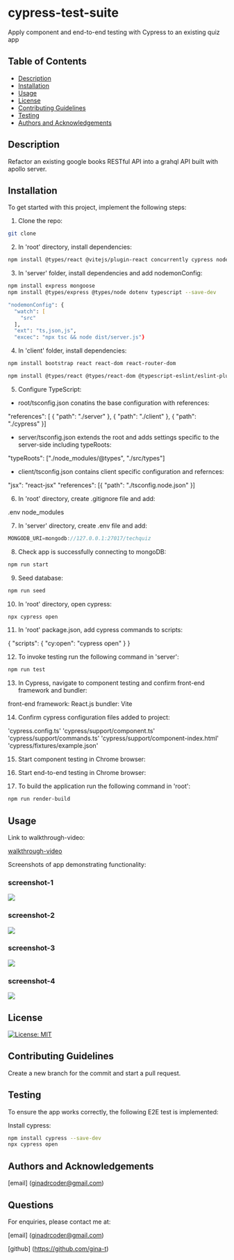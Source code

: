 # cypress-test-suite

Apply component and end-to-end testing with Cypress to an existing quiz app

## Table of Contents

- [Description](#description)
- [Installation](#installation)
- [Usage](#usage)
- [License](#license)
- [Contributing Guidelines](#contributing-guidelines)
- [Testing](#testing)
- [Authors and Acknowledgements](#authors-and-acknowledgements)

## Description

Refactor an existing google books RESTful API into a grahql API built with apollo server.

## Installation

To get started with this project, implement the following steps:

1. Clone the repo:

```zsh
git clone

```

2. In 'root' directory, install dependencies:

```zsh
npm install @types/react @vitejs/plugin-react concurrently cypress nodemon react react-dom react-router-dom typescript vitest wait-on --save-dev
```

3. In 'server' folder, install dependencies and add nodemonConfig:

```zsh
npm install express mongoose
npm install @types/express @types/node dotenv typescript --save-dev

"nodemonConfig": {
  "watch": [
    "src"
  ],
  "ext": "ts,json,js",
  "excec": "npx tsc && node dist/server.js"}
```

4. In 'client' folder, install dependencies:

```zsh
npm install bootstrap react react-dom react-router-dom

npm install @types/react @types/react-dom @typescript-eslint/eslint-plugin @typescript-eslint/parser @vitejs/plugin-react eslint eslint-plugin-react-hooks eslint-plugin-react-refresh typescript vite --save-dev
```

5. Configure TypeScript:

- root/tsconfig.json conatins the base configuration with references:

"references": [
{
"path": "./server"
},
{
"path": "./client"
},
{
"path": "./cypress"
}]

- server/tsconfig.json extends the root and adds settings specific to the server-side including typeRoots:

"typeRoots": ["./node_modules/@types", "./src/types"]

- client/tsconfig.json contains client specific configuration and refernces:

"jsx": "react-jsx"
"references": [{ "path": "./tsconfig.node.json" }]

6. In 'root' directory, create .gitignore file and add:

.env
node_modules

7. In 'server' directory, create .env file and add:

```javascript
MONGODB_URI=mongodb://127.0.0.1:27017/techquiz

```
8. Check app is successfully connecting to mongoDB:

```zsh
npm run start
```
9. Seed database:

```zsh
npm run seed
```

10. In 'root' directory, open cypress:

```zsh
npx cypress open
```

11. In 'root' package.json, add cypress commands to scripts:

{
"scripts": {
"cy:open": "cypress open"
}
}

12. To invoke testing run the following command in 'server':

```zsh
npm run test
```

13. In Cypress, navigate to component testing and confirm front-end framework and bundler:

front-end framework: React.js
bundler: Vite

14. Confirm cypress configuration files added to project:

'cypress.config.ts'
'cypress/support/component.ts'
'cypress/support/commands.ts'
'cypress/support/component-index.html'
'cypress/fixtures/example.json'

15. Start component testing in Chrome browser:

16. Start end-to-end testing in Chrome browser:

17. To build the application run the following command in 'root':

```zsh
npm run render-build
```

## Usage

Link to walkthrough-video:

[walkthrough-video]()

Screenshots of app demonstrating functionality:

### screenshot-1

![](./client/src/assets/screenshot-1.png)

### screenshot-2

![](./client/src/assets/screenshot-2.png)

### screenshot-3

![](./client/src/assets/screenshot-3.png)

### screenshot-4

![](./client/src/assets/screenshot-4.png)

## License

[![License: MIT](https://img.shields.io/badge/License-MIT-yellow.svg)](https://opensource.org/licenses/MIT)

## Contributing Guidelines

Create a new branch for the commit and start a pull request.

## Testing

To ensure the app works correctly, the following E2E test is implemented:

Install cypress:

```zsh
npm install cypress --save-dev
npx cypress open
```

## Authors and Acknowledgements

[email] (ginadrcoder@gmail.com)

## Questions

For enquiries, please contact me at:

[email] (ginadrcoder@gmail.com)

[github] (https://github.com/gina-t)
